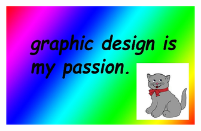 <!-- "Hero" Header -->
<div align="center">
  <img src="https://github.com/AshwinKurup/AshwinKurup/blob/master/936.jpg" style="max-width: 100%;" alt="Hi There👋" />
  <br />
  <br />
  <br />
  <br />

</div>
<!--
**AshwinKurup/AshwinKurup** is a ✨ _special_ ✨ repository because its `README.md` (this file) appears on your GitHub profile.

Here are some ideas to get you started:

- 🔭 I’m currently working on ...
- 🌱 I’m currently learning ...
- 👯 I’m looking to collaborate on ...
- 🤔 I’m looking for help with ...
- 💬 Ask me about ...
- 📫 How to reach me: ...
- 😄 Pronouns: ...
- ⚡ Fun fact: ...
-->
